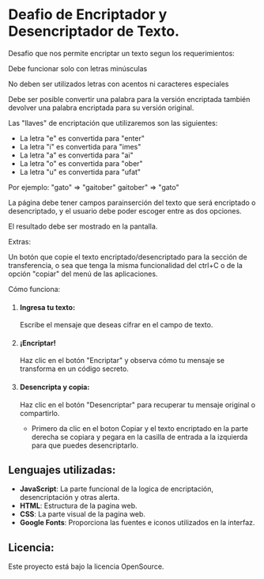 # Deafio de Encriptador y Desencriptador de Texto.


Desafio que nos permite encriptar un texto segun los requerimientos: 

Debe funcionar solo con letras minúsculas

No deben ser utilizados letras con acentos ni caracteres especiales

Debe ser posible convertir una palabra para la versión encriptada también devolver una palabra encriptada para su versión original.

Las "llaves" de encriptación que utilizaremos son las siguientes:


- La letra "e" es convertida para "enter"
- La letra "i" es convertida para "imes"
- La letra "a" es convertida para "ai"
- La letra "o" es convertida para "ober"
- La letra "u" es convertida para "ufat"


Por ejemplo:
"gato" => "gaitober"
gaitober" => "gato"

La página debe tener campos parainserción del texto que será encriptado o desencriptado, y el usuario debe poder escoger entre as dos opciones.

El resultado debe ser mostrado en la pantalla.

Extras:

Un botón que copie el texto encriptado/desencriptado para la sección de transferencia, o sea que tenga la misma funcionalidad del ctrl+C o de la opción "copiar" del menú de las aplicaciones.


 Cómo funciona:

1. #### Ingresa tu texto:
   Escribe el mensaje que deseas cifrar en el campo de texto.
   
   
2. #### ¡Encriptar!
   Haz clic en el botón "Encriptar" y observa cómo tu mensaje se transforma en un código secreto.

 
3. #### Desencripta y copia:
   Haz clic en el botón "Desencriptar" para recuperar tu mensaje original o compartirlo.
   
   - Primero da clic en el boton Copiar y el texto encriptado en la parte derecha se copiara y pegara en la casilla de entrada a la izquierda para que puedes desencriptarlo.
    

## Lenguajes utilizadas:

- **JavaScript**: La parte funcional de la logica de encriptación, desencriptación y otras alerta.
- **HTML**: Estructura de la pagina web.
- **CSS**: La parte visual de la pagina web.
- **Google Fonts**: Proporciona las fuentes e iconos utilizados en la interfaz.

## Licencia:

Este proyecto está bajo la licencia OpenSource.
